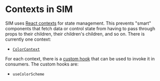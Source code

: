 # Contexts in SIM

SIM uses [React contexts](https://reactjs.org/docs/context.html) for state management. This prevents "smart" components that fetch data or control state from having to pass through props to their children, their children's children, and so on. There is currently one context:

- [`ColorContext`](/docs/contexts/color-context.md)

For each context, there is a [custom hook](/src/hooks/contexts.js) that can be used to invoke it in consumers. The custom hooks are:

- `useColorScheme`
